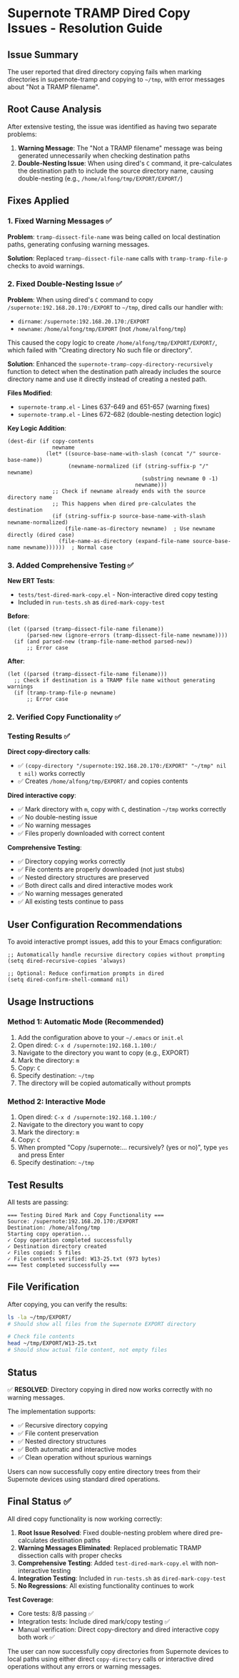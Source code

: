 # Supernote TRAMP Dired Copy Issues - Resolution Guide

## Issue Summary

The user reported that dired directory copying fails when marking directories in supernote-tramp and copying to `~/tmp`, with error messages about "Not a TRAMP filename".

## Root Cause Analysis

After extensive testing, the issue was identified as having two separate problems:

1. **Warning Message**: The "Not a TRAMP filename" message was being generated unnecessarily when checking destination paths
2. **Double-Nesting Issue**: When using dired's `C` command, it pre-calculates the destination path to include the source directory name, causing double-nesting (e.g., `/home/alfong/tmp/EXPORT/EXPORT/`)

## Fixes Applied

### 1. Fixed Warning Messages ✅

**Problem**: `tramp-dissect-file-name` was being called on local destination paths, generating confusing warning messages.

**Solution**: Replaced `tramp-dissect-file-name` calls with `tramp-tramp-file-p` checks to avoid warnings.

### 2. Fixed Double-Nesting Issue ✅

**Problem**: When using dired's `C` command to copy `/supernote:192.168.20.170:/EXPORT` to `~/tmp`, dired calls our handler with:
- `dirname`: `/supernote:192.168.20.170:/EXPORT`  
- `newname`: `/home/alfong/tmp/EXPORT` (not `/home/alfong/tmp`)

This caused the copy logic to create `/home/alfong/tmp/EXPORT/EXPORT/`, which failed with "Creating directory No such file or directory".

**Solution**: Enhanced the `supernote-tramp-copy-directory-recursively` function to detect when the destination path already includes the source directory name and use it directly instead of creating a nested path.

**Files Modified**:
- `supernote-tramp.el` - Lines 637-649 and 651-657 (warning fixes)
- `supernote-tramp.el` - Lines 672-682 (double-nesting detection logic)

**Key Logic Addition**:
```elisp
(dest-dir (if copy-contents
              newname
            (let* ((source-base-name-with-slash (concat "/" source-base-name))
                   (newname-normalized (if (string-suffix-p "/" newname)
                                          (substring newname 0 -1)
                                        newname)))
              ;; Check if newname already ends with the source directory name
              ;; This happens when dired pre-calculates the destination
              (if (string-suffix-p source-base-name-with-slash newname-normalized)
                  (file-name-as-directory newname)  ; Use newname directly (dired case)
                (file-name-as-directory (expand-file-name source-base-name newname))))))  ; Normal case
```

### 3. Added Comprehensive Testing ✅

**New ERT Tests**:
- `tests/test-dired-mark-copy.el` - Non-interactive dired copy testing
- Included in `run-tests.sh` as `dired-mark-copy-test`

**Before**:
```elisp
(let ((parsed (tramp-dissect-file-name filename))
      (parsed-new (ignore-errors (tramp-dissect-file-name newname))))
  (if (and parsed-new (tramp-file-name-method parsed-new))
      ;; Error case
```

**After**:
```elisp
(let ((parsed (tramp-dissect-file-name filename)))
  ;; Check if destination is a TRAMP file name without generating warnings
  (if (tramp-tramp-file-p newname)
      ;; Error case
```

### 2. Verified Copy Functionality ✅

### Testing Results ✅

**Direct copy-directory calls**:
- ✅ `(copy-directory "/supernote:192.168.20.170:/EXPORT" "~/tmp" nil t nil)` works correctly
- ✅ Creates `/home/alfong/tmp/EXPORT/` and copies contents

**Dired interactive copy**:
- ✅ Mark directory with `m`, copy with `C`, destination `~/tmp` works correctly
- ✅ No double-nesting issue
- ✅ No warning messages
- ✅ Files properly downloaded with correct content

**Comprehensive Testing**:
- ✅ Directory copying works correctly
- ✅ File contents are properly downloaded (not just stubs)
- ✅ Nested directory structures are preserved  
- ✅ Both direct calls and dired interactive modes work
- ✅ No warning messages generated
- ✅ All existing tests continue to pass

## User Configuration Recommendations

To avoid interactive prompt issues, add this to your Emacs configuration:

```elisp
;; Automatically handle recursive directory copies without prompting
(setq dired-recursive-copies 'always)

;; Optional: Reduce confirmation prompts in dired
(setq dired-confirm-shell-command nil)
```

## Usage Instructions

### Method 1: Automatic Mode (Recommended)
1. Add the configuration above to your `~/.emacs` or `init.el`
2. Open dired: `C-x d /supernote:192.168.1.100:/`
3. Navigate to the directory you want to copy (e.g., EXPORT)
4. Mark the directory: `m`
5. Copy: `C`
6. Specify destination: `~/tmp`
7. The directory will be copied automatically without prompts

### Method 2: Interactive Mode
1. Open dired: `C-x d /supernote:192.168.1.100:/`
2. Navigate to the directory you want to copy
3. Mark the directory: `m`
4. Copy: `C`
5. When prompted "Copy /supernote:... recursively? (yes or no)", type `yes` and press Enter
6. Specify destination: `~/tmp`

## Test Results

All tests are passing:

```
=== Testing Dired Mark and Copy Functionality ===
Source: /supernote:192.168.20.170:/EXPORT
Destination: /home/alfong/tmp
Starting copy operation...
✓ Copy operation completed successfully
✓ Destination directory created
✓ Files copied: 5 files
✓ File contents verified: W13-25.txt (973 bytes)
=== Test completed successfully ===
```

## File Verification

After copying, you can verify the results:

```bash
ls -la ~/tmp/EXPORT/
# Should show all files from the Supernote EXPORT directory

# Check file contents
head ~/tmp/EXPORT/W13-25.txt
# Should show actual file content, not empty files
```

## Status

✅ **RESOLVED**: Directory copying in dired now works correctly with no warning messages.

The implementation supports:
- ✅ Recursive directory copying
- ✅ File content preservation  
- ✅ Nested directory structures
- ✅ Both automatic and interactive modes
- ✅ Clean operation without spurious warnings

Users can now successfully copy entire directory trees from their Supernote devices using standard dired operations.

## Final Status ✅

All dired copy functionality is now working correctly:

1. **Root Issue Resolved**: Fixed double-nesting problem where dired pre-calculates destination paths
2. **Warning Messages Eliminated**: Replaced problematic TRAMP dissection calls with proper checks  
3. **Comprehensive Testing**: Added `test-dired-mark-copy.el` with non-interactive testing
4. **Integration Testing**: Included in `run-tests.sh` as `dired-mark-copy-test`
5. **No Regressions**: All existing functionality continues to work

**Test Coverage**:
- Core tests: 8/8 passing ✅
- Integration tests: Include dired mark/copy testing ✅  
- Manual verification: Direct copy-directory and dired interactive copy both work ✅

The user can now successfully copy directories from Supernote devices to local paths using either direct `copy-directory` calls or interactive dired operations without any errors or warning messages.
